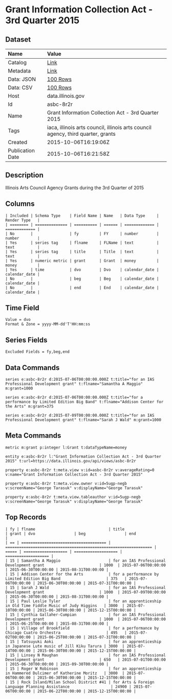# Grant Information Collection Act - 3rd Quarter 2015

## Dataset

| Name | Value |
| :--- | :---- |
| Catalog | [Link](https://catalog.data.gov/dataset/grant-information-collection-act-3rd-quarter-2015) |
| Metadata | [Link](https://data.illinois.gov/api/views/asbc-8r2r) |
| Data: JSON | [100 Rows](https://data.illinois.gov/api/views/asbc-8r2r/rows.json?max_rows=100) |
| Data: CSV | [100 Rows](https://data.illinois.gov/api/views/asbc-8r2r/rows.csv?max_rows=100) |
| Host | data.illinois.gov |
| Id | asbc-8r2r |
| Name | Grant Information Collection Act - 3rd Quarter 2015 |
| Tags | iaca, illinois arts council, illinois arts council agency, third quarter, grants |
| Created | 2015-10-06T16:19:06Z |
| Publication Date | 2015-10-06T16:21:58Z |

## Description

Illinois Arts Council Agency Grants during the 3rd Quarter of 2015

## Columns

```ls
| Included | Schema Type    | Field Name | Name   | Data Type     | Render Type   |
| ======== | ============== | ========== | ====== | ============= | ============= |
| No       |                | fy         | FY     | number        | number        |
| Yes      | series tag     | flname     | FLName | text          | text          |
| Yes      | series tag     | title      | Title  | text          | text          |
| Yes      | numeric metric | grant      | Grant  | money         | money         |
| Yes      | time           | dvo        | Dvo    | calendar_date | calendar_date |
| No       |                | beg        | Beg    | calendar_date | calendar_date |
| No       |                | end        | End    | calendar_date | calendar_date |
```

## Time Field

```ls
Value = dvo
Format & Zone = yyyy-MM-dd'T'HH:mm:ss
```

## Series Fields

```ls
Excluded Fields = fy,beg,end
```

## Data Commands

```ls
series e:asbc-8r2r d:2015-07-06T00:00:00.000Z t:title="for an IAS Professional Development grant" t:flname="Samantha A Maggio" m:grant=1000

series e:asbc-8r2r d:2015-07-06T00:00:00.000Z t:title="for a performance by Limited Edition Big Band" t:flname="Addison Center for the Arts" m:grant=375

series e:asbc-8r2r d:2015-07-09T00:00:00.000Z t:title="for an IAS Professional Development grant" t:flname="Sarah J Wald" m:grant=1000
```

## Meta Commands

```ls
metric m:grant p:integer l:Grant t:dataTypeName=money

entity e:asbc-8r2r l:"Grant Information Collection Act - 3rd Quarter 2015" t:url=https://data.illinois.gov/api/views/asbc-8r2r

property e:asbc-8r2r t:meta.view v:id=asbc-8r2r v:averageRating=0 v:name="Grant Information Collection Act - 3rd Quarter 2015"

property e:asbc-8r2r t:meta.view.owner v:id=5ugp-negb v:screenName="George Tarasuk" v:displayName="George Tarasuk"

property e:asbc-8r2r t:meta.view.tableauthor v:id=5ugp-negb v:screenName="George Tarasuk" v:displayName="George Tarasuk"
```

## Top Records

```ls
| fy | flname                                | title                                                            | grant | dvo                 | beg                 | end                 | 
| == | ===================================== | ================================================================ | ===== | =================== | =================== | =================== | 
| 15 | Samantha A Maggio                     | for an IAS Professional Development grant                        | 1000  | 2015-07-06T00:00:00 | 2015-06-30T00:00:00 | 2015-08-31T00:00:00 | 
| 15 | Addison Center for the Arts           | for a performance by Limited Edition Big Band                    | 375   | 2015-07-06T00:00:00 | 2015-06-30T00:00:00 | 2015-07-31T00:00:00 | 
| 15 | Sarah J Wald                          | for an IAS Professional Development grant                        | 1000  | 2015-07-09T00:00:00 | 2015-06-30T00:00:00 | 2015-08-31T00:00:00 | 
| 15 | Paul Leslie Tyler                     | for an apprenticeship in Old Time Fiddle Music of Judy Higgins   | 3000  | 2015-07-10T00:00:00 | 2015-06-30T00:00:00 | 2015-12-15T00:00:00 | 
| 15 | Cynthia Gallaher-Cumpian              | for an IAS Professional Development grant                        | 1000  | 2015-07-06T00:00:00 | 2015-06-25T00:00:00 | 2015-08-31T00:00:00 | 
| 15 | Village of Brookfield                 | for a performance by Chicago Cuatro Orchestra                    | 495   | 2015-07-02T00:00:00 | 2015-06-25T00:00:00 | 2015-07-31T00:00:00 | 
| 15 | Tatsuyuki Aoki                        | for an apprenticeship in Japanese Lute music of Jill Kiku Tarura | 3000  | 2015-07-14T00:00:00 | 2015-06-30T00:00:00 | 2015-12-15T00:00:00 | 
| 15 | Linsey N Maughan                      | for an IAS Professional Development grant                        | 650   | 2015-07-01T00:00:00 | 2015-06-30T00:00:00 | 2015-09-30T00:00:00 | 
| 15 | Roger W Robinson                      | for an apprenticeship in Hammered Dulcimer of Katherine Moritz   | 3000  | 2015-07-06T00:00:00 | 2015-06-30T00:00:00 | 2015-12-15T00:00:00 | 
| 15 | Rock Island/Milan School District #41 | for Arts & Foreign Language Planning Assistance                  | 24900 | 2015-07-06T00:00:00 | 2015-06-22T00:00:00 | 2015-12-15T00:00:00 | 
```